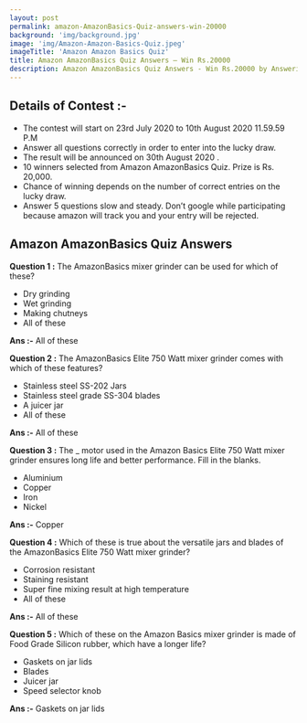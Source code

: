 ```yaml
---
layout: post
permalink: amazon-AmazonBasics-Quiz-answers-win-20000
background: 'img/background.jpg'
image: 'img/Amazon-Amazon-Basics-Quiz.jpeg'
imageTitle: 'Amazon Amazon Basics Quiz'
title: Amazon AmazonBasics Quiz Answers – Win Rs.20000
description: Amazon AmazonBasics Quiz Answers - Win Rs.20000 by Answering Simple Question. Get amazon AmazonBasics Quiz answers - GeraSoft.com
---
```


## Details of Contest :-

* The contest will start on 23rd July 2020 to 10th August 2020 11.59.59 P.M
* Answer all questions correctly in order to enter into the lucky draw.
* The result will be announced on 30th August 2020 .
* 10 winners selected from Amazon AmazonBasics Quiz. Prize is Rs. 20,000.
* Chance of winning depends on the number of correct entries on the lucky draw.
* Answer 5 questions slow and steady. Don’t google while participating because amazon will track you and your entry will be rejected.
 

## Amazon AmazonBasics Quiz Answers

**Question 1 :** The AmazonBasics mixer grinder can be used for which of these?  

* Dry grinding
* Wet grinding
* Making chutneys
* All of these

**Ans :-** All of these

**Question 2 :** The AmazonBasics Elite 750 Watt mixer grinder comes with which of these features?  

* Stainless steel SS-202 Jars
* Stainless steel grade SS-304 blades
* A juicer jar
* All of these

**Ans :-** All of these

**Question 3 :** The _ motor used in the Amazon Basics Elite 750 Watt mixer grinder ensures long life and better performance. Fill in the blanks.  

* Aluminium
* Copper
* Iron
* Nickel

**Ans :-** Copper

**Question 4 :** Which of these is true about the versatile jars and blades of the AmazonBasics Elite 750 Watt mixer grinder?  

* Corrosion resistant
* Staining resistant
* Super fine mixing result at high temperature
* All of these

**Ans :-** All of these

**Question 5 :** Which of these on the Amazon Basics mixer grinder is made of Food Grade Silicon rubber, which have a longer life?  

* Gaskets on jar lids
* Blades
* Juicer jar
* Speed selector knob

**Ans :-** Gaskets on jar lids
